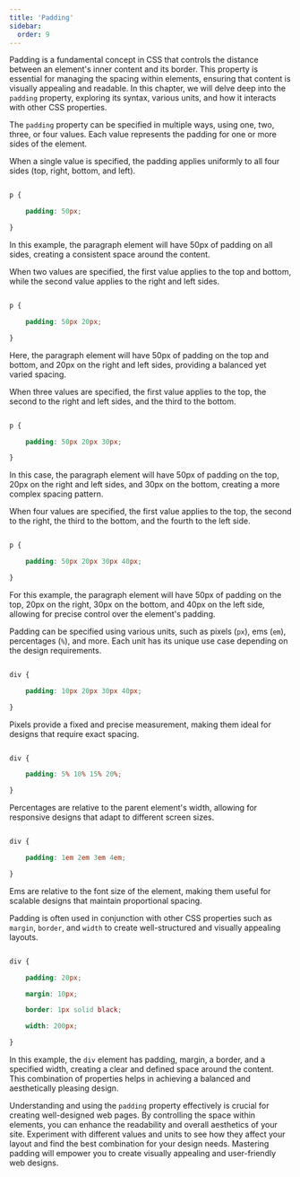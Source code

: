 ```yaml
---
title: 'Padding'
sidebar:
  order: 9
---
```


 



Padding is a fundamental concept in CSS that controls the distance between an element's inner content and its border. This property is essential for managing the spacing within elements, ensuring that content is visually appealing and readable. In this chapter, we will delve deep into the `padding` property, exploring its syntax, various units, and how it interacts with other CSS properties.





The `padding` property can be specified in multiple ways, using one, two, three, or four values. Each value represents the padding for one or more sides of the element.





When a single value is specified, the padding applies uniformly to all four sides (top, right, bottom, and left).



```css

p {

    padding: 50px;

}

```

In this example, the paragraph element will have 50px of padding on all sides, creating a consistent space around the content.





When two values are specified, the first value applies to the top and bottom, while the second value applies to the right and left sides.



```css

p {

    padding: 50px 20px;

}

```

Here, the paragraph element will have 50px of padding on the top and bottom, and 20px on the right and left sides, providing a balanced yet varied spacing.





When three values are specified, the first value applies to the top, the second to the right and left sides, and the third to the bottom.



```css

p {

    padding: 50px 20px 30px;

}

```

In this case, the paragraph element will have 50px of padding on the top, 20px on the right and left sides, and 30px on the bottom, creating a more complex spacing pattern.





When four values are specified, the first value applies to the top, the second to the right, the third to the bottom, and the fourth to the left side.



```css

p {

    padding: 50px 20px 30px 40px;

}

```

For this example, the paragraph element will have 50px of padding on the top, 20px on the right, 30px on the bottom, and 40px on the left side, allowing for precise control over the element's padding.





Padding can be specified using various units, such as pixels (`px`), ems (`em`), percentages (`%`), and more. Each unit has its unique use case depending on the design requirements.



```css

div {

    padding: 10px 20px 30px 40px;

}

```

Pixels provide a fixed and precise measurement, making them ideal for designs that require exact spacing.



```css

div {

    padding: 5% 10% 15% 20%;

}

```

Percentages are relative to the parent element's width, allowing for responsive designs that adapt to different screen sizes.



```css

div {

    padding: 1em 2em 3em 4em;

}

```

Ems are relative to the font size of the element, making them useful for scalable designs that maintain proportional spacing.





Padding is often used in conjunction with other CSS properties such as `margin`, `border`, and `width` to create well-structured and visually appealing layouts.



```css

div {

    padding: 20px;

    margin: 10px;

    border: 1px solid black;

    width: 200px;

}

```

In this example, the `div` element has padding, margin, a border, and a specified width, creating a clear and defined space around the content. This combination of properties helps in achieving a balanced and aesthetically pleasing design.





Understanding and using the `padding` property effectively is crucial for creating well-designed web pages. By controlling the space within elements, you can enhance the readability and overall aesthetics of your site. Experiment with different values and units to see how they affect your layout and find the best combination for your design needs. Mastering padding will empower you to create visually appealing and user-friendly web designs.